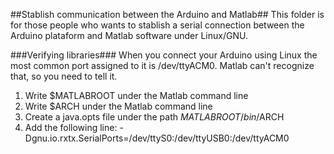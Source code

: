 ##Stablish communication between the Arduino and Matlab##
This folder is for those people who wants to stablish a serial connection between the Arduino plataform and Matlab software under Linux/GNU.

###Verifying libraries###
When you connect your Arduino using Linux the most common port assigned to it is /dev/ttyACM0. Matlab can't recognize that, so you need to tell it.

1. Write $MATLABROOT under the Matlab command line
2. Write $ARCH under the Matlab command line
3. Create a java.opts file under the path $MATLABROOT/bin/$ARCH
4. Add the following line: -Dgnu.io.rxtx.SerialPorts=/dev/ttyS0:/dev/ttyUSB0:/dev/ttyACM0


